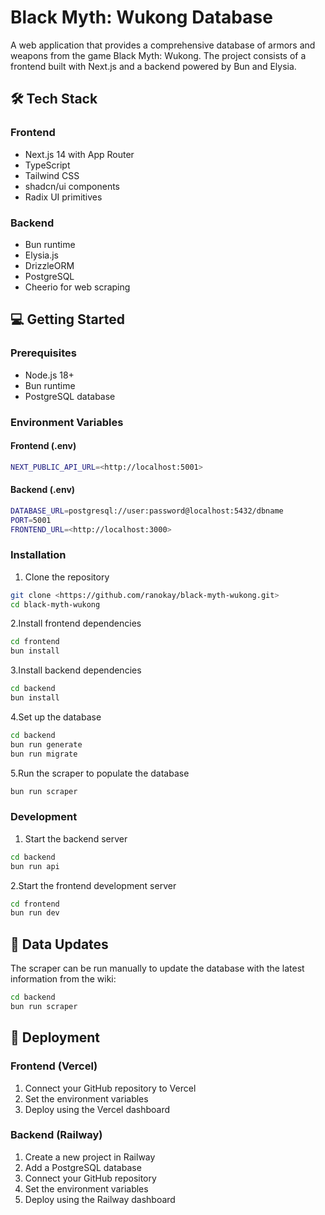 # Black Myth: Wukong Database

A web application that provides a comprehensive database of armors and weapons from the game Black Myth: Wukong. The project consists of a frontend built with Next.js and a backend powered by Bun and Elysia.

## 🛠️ Tech Stack

### Frontend

- Next.js 14 with App Router
- TypeScript
- Tailwind CSS
- shadcn/ui components
- Radix UI primitives

### Backend

- Bun runtime
- Elysia.js
- DrizzleORM
- PostgreSQL
- Cheerio for web scraping

## 💻 Getting Started

### Prerequisites

- Node.js 18+
- Bun runtime
- PostgreSQL database

### Environment Variables

#### Frontend (.env)

```bash
NEXT_PUBLIC_API_URL=<http://localhost:5001>
```

#### Backend (.env)

```bash
DATABASE_URL=postgresql://user:password@localhost:5432/dbname
PORT=5001
FRONTEND_URL=<http://localhost:3000>
```

### Installation

1. Clone the repository

```bash
git clone <https://github.com/ranokay/black-myth-wukong.git>
cd black-myth-wukong
```

2.Install frontend dependencies

```bash
cd frontend
bun install
```

3.Install backend dependencies

```bash
cd backend
bun install
```

4.Set up the database

```bash
cd backend
bun run generate
bun run migrate
```

5.Run the scraper to populate the database

```bash
bun run scraper
```

### Development

1. Start the backend server

```bash
cd backend
bun run api
```

2.Start the frontend development server

```bash
cd frontend
bun run dev
```

## 🔄 Data Updates

The scraper can be run manually to update the database with the latest information from the wiki:

```bash
cd backend
bun run scraper
```

## 🚀 Deployment

### Frontend (Vercel)

1. Connect your GitHub repository to Vercel
2. Set the environment variables
3. Deploy using the Vercel dashboard

### Backend (Railway)

1. Create a new project in Railway
2. Add a PostgreSQL database
3. Connect your GitHub repository
4. Set the environment variables
5. Deploy using the Railway dashboard

